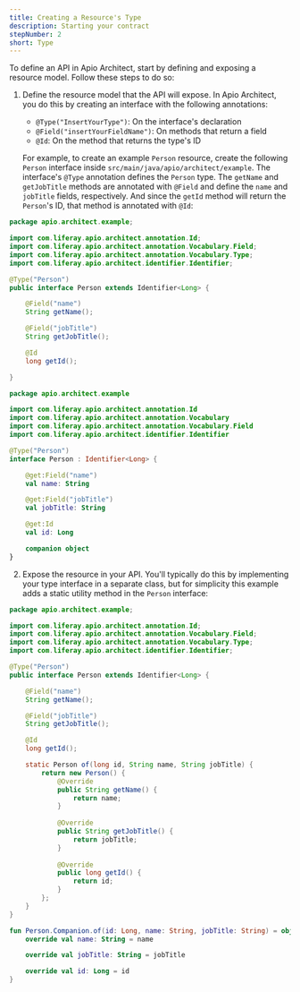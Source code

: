 ```yaml
---
title: Creating a Resource's Type
description: Starting your contract
stepNumber: 2
short: Type
---
```


To define an API in Apio Architect, start by defining and exposing a resource model. Follow these steps to do so: 

1.  Define the resource model that the API will expose. In Apio Architect, you do this by creating an interface with the following annotations: 

    -   `@Type("InsertYourType")`: On the interface's declaration
    -   `@Field("insertYourFieldName")`: On methods that return a field
    -   `@Id`: On the method that returns the type's ID

    For example, to create an example `Person` resource, create the following `Person` interface inside `src/main/java/apio/architect/example`. The interface's `@Type` annotation defines the `Person` type. The `getName` and `getJobTitle` methods are annotated with `@Field` and define the `name` and `jobTitle` fields, respectively. And since the `getId` method will return the `Person`'s ID, that method is annotated with `@Id`: 

```java
package apio.architect.example;

import com.liferay.apio.architect.annotation.Id;
import com.liferay.apio.architect.annotation.Vocabulary.Field;
import com.liferay.apio.architect.annotation.Vocabulary.Type;
import com.liferay.apio.architect.identifier.Identifier;

@Type("Person")
public interface Person extends Identifier<Long> {

    @Field("name")
    String getName();

    @Field("jobTitle")
    String getJobTitle();

    @Id
    long getId();

}
```

```kotlin
package apio.architect.example

import com.liferay.apio.architect.annotation.Id
import com.liferay.apio.architect.annotation.Vocabulary
import com.liferay.apio.architect.annotation.Vocabulary.Field
import com.liferay.apio.architect.identifier.Identifier

@Type("Person")
interface Person : Identifier<Long> {

    @get:Field("name")
    val name: String

    @get:Field("jobTitle")
    val jobTitle: String

    @get:Id
    val id: Long

    companion object
}
```

2.  Expose the resource in your API. You'll typically do this by implementing your type interface in a separate class, but for simplicity this example adds a static utility method in the `Person` interface: 

```java
package apio.architect.example;

import com.liferay.apio.architect.annotation.Id;
import com.liferay.apio.architect.annotation.Vocabulary.Field;
import com.liferay.apio.architect.annotation.Vocabulary.Type;
import com.liferay.apio.architect.identifier.Identifier;

@Type("Person")
public interface Person extends Identifier<Long> {

    @Field("name")
    String getName();

    @Field("jobTitle")
    String getJobTitle();

    @Id
    long getId();

    static Person of(long id, String name, String jobTitle) {
        return new Person() {
            @Override
            public String getName() {
                return name;
            }
    
            @Override
            public String getJobTitle() {
                return jobTitle;
            }
    
            @Override
            public long getId() {
                return id;
            }
        };
    }
}
```

```kotlin
fun Person.Companion.of(id: Long, name: String, jobTitle: String) = object : Person {
    override val name: String = name

    override val jobTitle: String = jobTitle

    override val id: Long = id
}
```